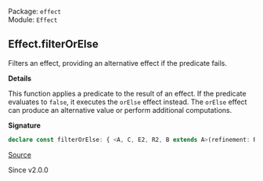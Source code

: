 Package: `effect`<br />
Module: `Effect`<br />

## Effect.filterOrElse

Filters an effect, providing an alternative effect if the predicate fails.

**Details**

This function applies a predicate to the result of an effect. If the
predicate evaluates to `false`, it executes the `orElse` effect instead. The
`orElse` effect can produce an alternative value or perform additional
computations.

**Signature**

```ts
declare const filterOrElse: { <A, C, E2, R2, B extends A>(refinement: Refinement<NoInfer<A>, B>, orElse: (a: EqualsWith<A, B, NoInfer<A>, Exclude<NoInfer<A>, B>>) => Effect<C, E2, R2>): <E, R>(self: Effect<A, E, R>) => Effect<B | C, E2 | E, R2 | R>; <A, C, E2, R2>(predicate: Predicate<NoInfer<A>>, orElse: (a: NoInfer<A>) => Effect<C, E2, R2>): <E, R>(self: Effect<A, E, R>) => Effect<A | C, E2 | E, R2 | R>; <A, E, R, C, E2, R2, B extends A>(self: Effect<A, E, R>, refinement: Refinement<A, B>, orElse: (a: EqualsWith<A, B, A, Exclude<A, B>>) => Effect<C, E2, R2>): Effect<B | C, E | E2, R | R2>; <A, E, R, C, E2, R2>(self: Effect<A, E, R>, predicate: Predicate<A>, orElse: (a: A) => Effect<C, E2, R2>): Effect<A | C, E | E2, R | R2>; }
```

[Source](https://github.com/Effect-TS/effect/tree/main/packages/effect/src/Effect.ts#L8397)

Since v2.0.0